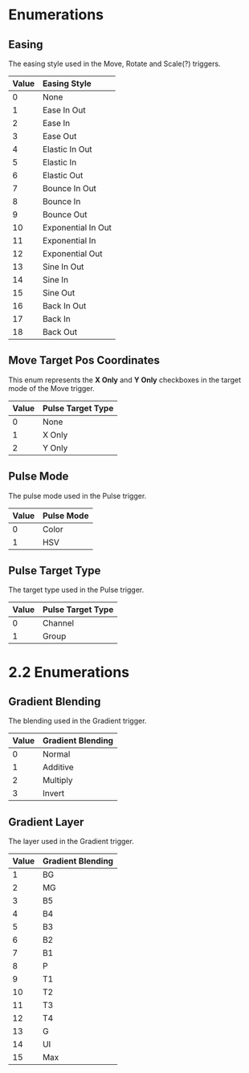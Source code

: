 # Enumerations

## Easing
The easing style used in the Move, Rotate and Scale(?) triggers.

| Value | Easing Style       |
|:------|:-------------------|
| 0     | None               |
| 1     | Ease In Out        |
| 2     | Ease In            |
| 3     | Ease Out           |
| 4     | Elastic In Out     |
| 5     | Elastic In         |
| 6     | Elastic Out        |
| 7     | Bounce In Out      |
| 8     | Bounce In          |
| 9     | Bounce Out         |
| 10    | Exponential In Out |
| 11    | Exponential In     |
| 12    | Exponential Out    |
| 13    | Sine In Out        |
| 14    | Sine In            |
| 15    | Sine Out           |
| 16    | Back In Out        |
| 17    | Back In            |
| 18    | Back Out           |

## Move Target Pos Coordinates
This enum represents the **X Only** and **Y Only** checkboxes in
the target mode of the Move trigger.

| Value | Pulse Target Type |
|:------|:------------------|
| 0     | None              |
| 1     | X Only            |
| 2     | Y Only            |

## Pulse Mode
The pulse mode used in the Pulse trigger.

| Value | Pulse Mode |
|:------|:-----------|
| 0     | Color      |
| 1     | HSV        |

## Pulse Target Type
The target type used in the Pulse trigger.

| Value | Pulse Target Type |
|:------|:------------------|
| 0     | Channel           |
| 1     | Group             |

# 2.2 Enumerations

## Gradient Blending
The blending used in the Gradient trigger.

| Value | Gradient Blending |
|:------|:------------------|
| 0     | Normal            |
| 1     | Additive          |
| 2     | Multiply          |
| 3     | Invert            |

## Gradient Layer
The layer used in the Gradient trigger.

| Value | Gradient Blending |
|:------|:------------------|
| 1     | BG                |
| 2     | MG                |
| 3     | B5                |
| 4     | B4                |
| 5     | B3                |
| 6     | B2                |
| 7     | B1                |
| 8     | P                 |
| 9     | T1                |
| 10    | T2                |
| 11    | T3                |
| 12    | T4                |
| 13    | G                 |
| 14    | UI                |
| 15    | Max               |
